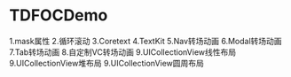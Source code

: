 # TDFOCDemo
1.mask属性
2.循环滚动
3.Coretext
4.TextKit
5.Nav转场动画
6.Modal转场动画
7.Tab转场动画
8.自定制VC转场动画
9.UICollectionView线性布局
9.UICollectionView堆布局
9.UICollectionView圆周布局

